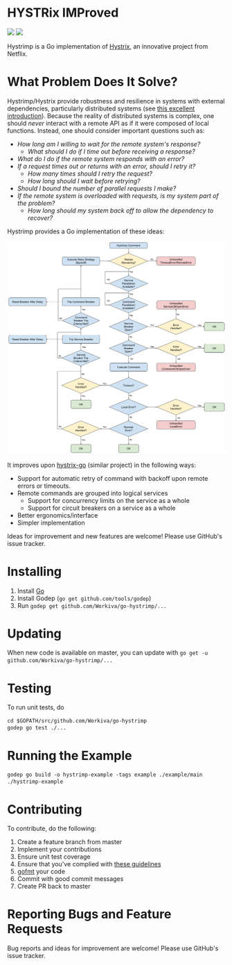 HYSTRix IMProved
===================
[![][license img]][license]
[![][travis img]][travis]

Hystrimp is a Go implementation of [Hystrix](https://github.com/Netflix/Hystrix), an innovative project from Netflix.

# What Problem Does It Solve?
Hystrimp/Hystrix provide robustness and resilience in systems with external dependencies, particularly distributed systems (see [this excellent introduction](https://github.com/Netflix/Hystrix/wiki#what-problem-does-hystrix-solve)). Because the reality of distributed systems is complex, one should *never* interact with a remote API as if it were composed of local functions. Instead, one should consider important questions such as:

* *How long am I willing to wait for the remote system's response?*
   * *What should I do if I time out before receiving a response?*
* *What do I do if the remote system responds with an error?*
* *If a request times out or returns with an error, should I retry it?*
   * *How many times should I retry the request?*
   * *How long should I wait before retrying?*
* *Should I bound the number of parallel requests I make?*
* *If the remote system is overloaded with requests, is my system part of the problem?*
   * *How long should my system back off to allow the dependency to recover?* 

Hystrimp provides a Go implementation of these ideas:

![Hystrix Flow](flow.png)

It improves upon [hystrix-go](https://github.com/afex/hystrix-go) (similar project) in the following ways:

* Support for automatic retry of command with backoff upon remote errors or timeouts.
* Remote commands are grouped into logical services
   * Support for concurrency limits on the service as a whole
   * Support for circuit breakers on a service as a whole
* Better ergonomics/interface
* Simpler implementation

Ideas for improvement and new features are welcome! Please use GitHub's issue tracker.

# Installing
1. Install [Go](https://golang.org/doc/install)
2. Install Godep (```go get github.com/tools/godep```)
2. Run ```godep get github.com/Workiva/go-hystrimp/...```

# Updating
When new code is available on master, you can update with ```go get -u github.com/Workiva/go-hystrimp/...```

# Testing
To run unit tests, do
```
cd $GOPATH/src/github.com/Workiva/go-hystrimp
godep go test ./...
```
# Running the Example
```
godep go build -o hystrimp-example -tags example ./example/main
./hystrimp-example
```

# Contributing
To contribute, do the following:

1. Create a feature branch from master
2. Implement your contributions
3. Ensure unit test coverage
4. Ensure that you've complied with [these guidelines](https://github.com/golang/go/wiki/CodeReviewComments)
5. [gofmt](https://golang.org/cmd/gofmt/) your code
6. Commit with good commit messages
7. Create PR back to master

# Reporting Bugs and Feature Requests
Bug reports and ideas for improvement are welcome! Please use GitHub's issue tracker.

[license]:LICENSE
[license img]:https://img.shields.io/badge/License-Apache%202-blue.svg
[travis]:https://travis-ci.org/Workiva/go-hystrimp
[travis img]:https://travis-ci.org/Workiva/go-hystrimp.svg?branch=master
